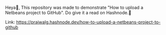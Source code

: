 Heya👋, 
This repository was made to demonstrate "How to
upload a Netbeans project to GitHub".
Do give it a read on Hashnode.🌱

Link: 
https://prajwalg.hashnode.dev/how-to-upload-a-netbeans-project-to-github

